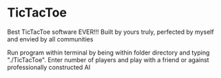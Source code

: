 # TicTacToe

Best TicTacToe software EVER!!!  Built by yours truly, perfected by myself and envied by all communities

Run program within terminal by being within folder directory and typing "./TicTacToe".  Enter number of players and play with a friend or against professionally constructed AI
